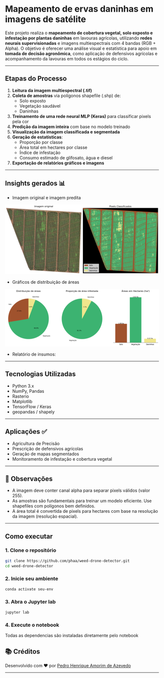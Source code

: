 # Mapeamento de ervas daninhas em imagens de satélite

Este projeto realiza o **mapeamento de cobertura vegetal, solo exposto e infestação por plantas daninhas** em lavouras agrícolas, utilizando **redes neurais supervisionadas** e imagens multiespectrais com 4 bandas (RGB + Alpha). O objetivo é oferecer uma análise visual e estatística para apoio em **tomada de decisão agronômica**, como aplicação de defensivos agrícolas e acompanhamento da lavouras em todos os estágios do ciclo.

---

## Etapas do Processo

1. **Leitura da imagem multiespectral (.tif)**
2. **Coleta de amostras** via polígonos shapefile (.shp) de:
   - Solo exposto
   - Vegetação saudável
   - Daninhas
3. **Treinamento de uma rede neural MLP (Keras)** para classificar pixels pela cor
4. **Predição da imagem inteira** com base no modelo treinado
5. **Visualização da imagem classificada e segmentada**
6. **Geração de estatísticas**:
   - Proporção por classe
   - Área total em hectares por classe
   - Índice de infestação
   - Consumo estimado de glifosato, água e diesel
7. **Exportação de relatórios gráficos e imagens**

---

## Insights gerados 📊

- Imagem original e imagem predita
<p align="center">
 <img src="https://github.com/phaa/weed-drone-detector/blob/main/outputs/comparsion.png" title="book" width="800" />
</p>

- Gráficos de distribuição de áreas
<p align="center">
 <img src="https://github.com/phaa/weed-drone-detector/blob/main/outputs/charts.png" title="book" width="800" />
</p>

- Relatório de insumos:


---

## Tecnologias Utilizadas

- Python 3.x
- NumPy, Pandas
- Rasterio
- Matplotlib
- TensorFlow / Keras
- geopandas / shapely

---

## Aplicações ✅

- Agricultura de Precisão
- Prescrição de defensivos agrícolas
- Geração de mapas segmentados
- Monitoramento de infestação e cobertura vegetal

---

## 📌 Observações

- A imagem deve conter canal alpha para separar pixels válidos (valor 255).
- As amostras são fundamentais para treinar um modelo eficiente. Use shapefiles com polígonos bem definidos.
- A área total é convertida de pixels para hectares com base na resolução da imagem (resolução espacial).

---

## Como executar

### 1. Clone o repositório

```bash
git clone https://github.com/phaa/weed-drone-detector.git
cd weed-drone-detector
```

### 2. Inicie seu ambiente

```bash
conda activate seu-env
```

### 3. Abra o Jupyter lab

```bash
jupyter lab
```

### 4. Execute o notebook
Todas as dependencias são instaladas diretamente pelo notebook

## 📚 Créditos

Desenvolvido com ❤️ por <a href='https://www.linkedin.com/in/pedro-henrique-amorim-de-azevedo/' target='_blank'>Pedro Henrique Amorim de Azevedo</a>

---
